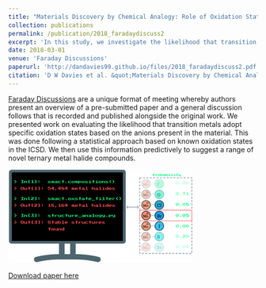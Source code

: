 ```yaml
---
title: "Materials Discovery by Chemical Analogy: Role of Oxidation States in Structure Prediction"
collection: publications
permalink: /publication/2018_faradaydiscuss2
excerpt: 'In this study, we investigate the likelihood that transition metals adopt specific oxidation states based on the anions present in the material. We then use this information predictively to suggest a range of novel ternary metal halide compounds.'
date: 2018-03-01
venue: 'Faraday Discussions'
paperurl: 'http://dandavies99.github.io/files/2018_faradaydiscuss2.pdf'
citation: 'D W Davies et al. &quot;Materials Discovery by Chemical Analogy: Role of Oxidation States in Structure Prediction.&quot; <i>Faradau Discuss.</i>, 211 (2018).'
---
```

[Faraday Discussions](https://www.rsc.org/journals-books-databases/about-journals/faraday-discussions/) are a unique format of meeting whereby authors present an overview of a pre-submitted paper and a general discussion follows that is recorded and published alongside the original work. We presented work on evaluating the likelihood that transition metals adopt specific oxidation states based on the anions present in the material. This was done following a statistical approach based on known oxidation states in the ICSD. We then use this information predictively to suggest a range of novel ternary metal halide compounds.

![toc](../images/faraday_TOC.jpeg)

[Download paper here](http://dandavies99.github.io/files/2018_faradaydiscuss2.pdf)

